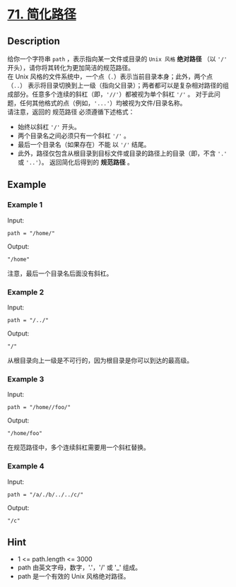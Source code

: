 # [71. 简化路径](https://leetcode.cn/problems/simplify-path/)  
## Description
给你一个字符串 `path` ，表示指向某一文件或目录的 `Unix 风格` **绝对路径** （以 `'/'` 开头），请你将其转化为更加简洁的规范路径。  
在 Unix 风格的文件系统中，一个点（`.`）表示当前目录本身；此外，两个点 （`..`） 表示将目录切换到上一级（指向父目录）；两者都可以是复杂相对路径的组成部分。任意多个连续的斜杠（即，`'//'`）都被视为单个斜杠 `'/'` 。 对于此问题，任何其他格式的点（例如，`'...'`）均被视为文件/目录名称。  
请注意，返回的 规范路径 必须遵循下述格式：  
- 始终以斜杠 `'/'` 开头。
- 两个目录名之间必须只有一个斜杠 `'/'` 。
- 最后一个目录名（如果存在）不能 以 `'/'` 结尾。
- 此外，路径仅包含从根目录到目标文件或目录的路径上的目录（即，不含 `'.'` 或 `'..'`）。
返回简化后得到的 **规范路径** 。
## Example
### Example 1
Input:  
```
path = "/home/"
```
Output:
```
"/home"
```
注意，最后一个目录名后面没有斜杠。 
### Example 2
Input:  
```
path = "/../"
```
Output:
```
"/"
```
从根目录向上一级是不可行的，因为根目录是你可以到达的最高级。
### Example 3
Input:  
```
path = "/home//foo/"
```
Output:
```
"/home/foo"
```
在规范路径中，多个连续斜杠需要用一个斜杠替换。
### Example 4
Input:  
```
path = "/a/./b/../../c/"
```
Output:
```
"/c"
```
## Hint
- 1 <= path.length <= 3000
- path 由英文字母，数字，'.'，'/' 或 '_' 组成。
- path 是一个有效的 Unix 风格绝对路径。
